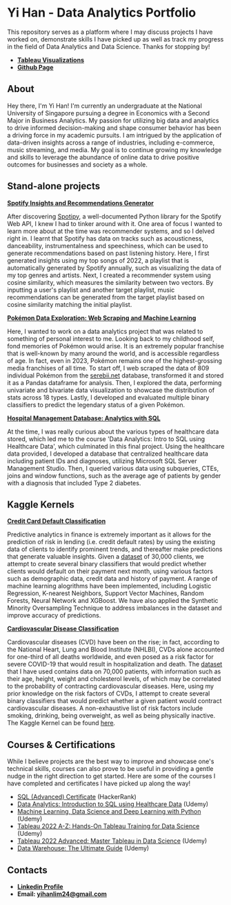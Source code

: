 # Yi Han - Data Analytics Portfolio
This repository serves as a platform where I may discuss projects I have worked on, demonstrate skills I have picked up as well as track my progress in the field of Data Analytics and Data Science. Thanks for stopping by!

- **[Tableau Visualizations](https://public.tableau.com/app/profile/lim.yi.han)**
- **[Github Page](https://github.com/Yihan2407/Yihan2407.github.io)**

## About

Hey there, I'm Yi Han!  I'm currently an undergraduate at the National University of Singapore pursuing a degree in Economics with a Second Major in Business Analytics. My passion for utilizing big data and analytics to drive informed decision-making and shape consumer behavior has been a driving force in my academic pursuits. I am intrigued by the application of data-driven insights across a range of industries, including e-commerce, music streaming, and media. My goal is to continue growing my knowledge and skills to leverage the abundance of online data to drive positive outcomes for businesses and society as a whole.


## Stand-alone projects

**[Spotify Insights and Recommendations Generator](https://github.com/Yihan2407/Spotify-Insights-and-Recommendations)**

After discovering [Spotipy](https://spotipy.readthedocs.io/en/2.22.1/), a well-documented Python library for the Spotify Web API, I knew I had to tinker around with it. One area of focus I wanted to learn more about at the time was recommender systems, and so I delved right in. I learnt that Spotify has data on tracks such as acousticness, danceability, instrumentalness and speechiness, which can be used to generate recommendations based on past listening history. Here, I first generated insights using my top songs of 2022, a playlist that is automatically generated by Spotify annually, such as visualizing the data of my top genres and artists. Next, I created a recommender system using cosine similarity, which measures the similarity between two vectors. By inputting a user's playlist and another target playlist, music recommendations can be generated from the target playlist based on cosine similarity matching the initial playlist.


**[Pokémon Data Exploration: Web Scraping and Machine Learning](https://github.com/Yihan2407/pokemon_analytics)**

Here, I wanted to work on a data analytics project that was related to something of personal interest to me. Looking back to my childhood self, fond memories of Pokémon would arise. It is an extremely popular franchise that is well-known by many around the world, and is accessible regardless of age. In fact, even in 2023, Pokémon remains one of the highest-grossing media franchises of all time. To start off, I web scraped the data of 809 individual Pokémon from the [serebii.net](https://serebii.net/) database, transformed it and stored it as a Pandas dataframe for analysis. Then, I explored the data, performing univariate and bivariate data visualization to showcase the distribution of stats across 18 types. Lastly, I developed and evaluated multiple binary classifiers to predict the legendary status of a given Pokémon.


**[Hospital Management Database: Analytics with SQL](https://github.com/Yihan2407/healthcare-data-analytics)**

At the time, I was really curious about the various types of healthcare data stored, which led me to the course 'Data Analytics: Intro to SQL using Healthcare Data', which culminated in this final project. Using the healthcare data provided, I developed a database that centralized healthcare data including patient IDs and diagnoses, utilizing Microsoft SQL Server Management Studio. Then, I queried various data using subqueries, CTEs, joins and window functions, such as the average age of patients by gender with a diagnosis that included Type 2 diabetes.

## Kaggle Kernels

**[Credit Card Default Classification](https://github.com/Yihan2407/credit-default-analytics)**

Predictive analytics in finance is extremely important as it allows for the prediction of risk in lending (i.e. credit default rates) by using the existing data of clients to identify prominent trends, and thereafter make predictions that generate valuable insights. Given a [dataset](https://www.kaggle.com/datasets/uciml/default-of-credit-card-clients-dataset) of 30,000 clients, we attempt to create several binary classifiers that would predict whether clients would default on their payment next month, using various factors such as demographic data, credit data and history of payment. A range of machine learning alogrithms have been implemented, including Logistic Regression, K-nearest Neighbors, Support Vector Machines, Random Forests, Neural Network and XGBoost. We have also applied the Synthetic Minority Oversampling Technique to address imbalances in the dataset and improve accuracy of predictions.

**[Cardiovascular Disease Classification](https://github.com/Yihan2407/cardiovascular_diseases_ml_project)**

Cardiovascular diseases (CVD) have been on the rise; in fact, according to the National Heart, Lung and Blood Institute (NHLBI), CVDs alone accounted for one-third of all deaths worldwide, and even posed as a risk factor for severe COVID-19 that would result in hospitalization and death. The [dataset](https://www.kaggle.com/datasets/sulianova/cardiovascular-disease-dataset) that I have used contains data on 70,000 patients, with information such as their age, height, weight and cholesterol levels, of which may be correlated to the probability of contracting cardiovascular diseases.  Here, using my prior knowledge on the risk factors of CVDs, I attempt to create several binary classifiers that would predict whether a given patient would contract cardiovascular diseases. A non-exhaustive list of risk factors include smoking, drinking, being overweight, as well as being physically inactive. The Kaggle Kernel can be found [here](https://www.kaggle.com/code/limyihan/cardiovascular-diseases-eda-and-ml-classification).


## Courses & Certifications

While I believe projects are the best way to improve and showcase one's technical skills, courses can also prove to be useful in providing a gentle nudge in the right direction to get started. Here are some of the courses I have completed and certificates I have picked up along the way!

- [SQL (Advanced) Certificate](https://www.hackerrank.com/certificates/fc15f91976e6) (HackerRank)
- [Data Analytics: Introduction to SQL using Healthcare Data](https://www.udemy.com/certificate/UC-b1e7b876-fa42-4d75-95a7-944bc8dc923a/) (Udemy)
- [Machine Learning, Data Science and Deep Learning with Python](https://www.udemy.com/certificate/UC-3e943c34-bde9-4b28-8e11-0116271a7f60/) (Udemy)
- [Tableau 2022 A-Z: Hands-On Tableau Training for Data Science](https://www.udemy.com/certificate/UC-85120abd-34b2-48ff-87c0-f0ec1782ea7c/) (Udemy)
- [Tableau 2022 Advanced: Master Tableau in Data Science](https://www.udemy.com/certificate/UC-2828ed7d-431f-48e1-8545-6ebd87e72cf5/) (Udemy)
- [Data Warehouse: The Ultimate Guide](https://www.udemy.com/certificate/UC-d3a1c4af-eba5-4925-a10e-738e2d0b06e1/) (Udemy)

## Contacts

- **[Linkedin Profile](https://www.linkedin.com/in/lim-yi-han/)**
- **Email: yihanlim24@gmail.com** 
